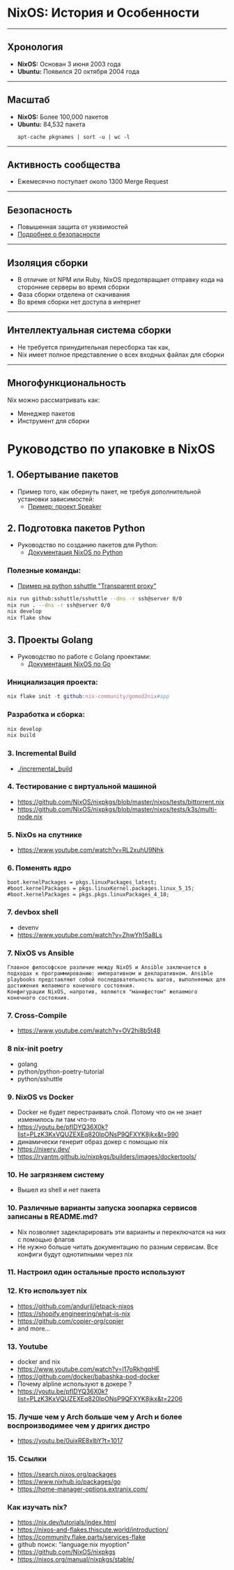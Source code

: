# NixOS: История и Особенности

---

## Хронология

- **NixOS:** Основан 3 июня 2003 года
- **Ubuntu:** Появился 20 октября 2004 года

---

## Масштаб

- **NixOS:** Более 100,000 пакетов
- **Ubuntu:** 84,532 пакета
  ```
  apt-cache pkgnames | sort -u | wc -l
  ```

---

## Активность сообщества

- Ежемесячно поступает около 1300 Merge Request

---

## Безопасность

- Повышенная защита от уязвимостей
- [Подробнее о безопасности](https://youtu.be/pfIDYQ36X0k?list=PLzK3KxVQUZEXEq820lpONsP9QFXYK8jkx&t=281)

---

## Изоляция сборки

- В отличие от NPM или Ruby, NixOS предотвращает отправку кода на сторонние серверы во время сборки
- Фаза сборки отделена от скачивания
- Во время сборки нет доступа в интернет

---

## Интеллектуальная система сборки

- Не требуется принудительная пересборка так как,
- Nix имеет полное представление о всех входных файлах для сборки

---

## Многофункциональность

Nix можно рассматривать как:
- Менеджер пакетов
- Инструмент для сборки

# Руководство по упаковке в NixOS

## 1. Обертывание пакетов

- Пример того, как обернуть пакет, не требуя дополнительной установки зависимостей:
  - [Пример: проект Speaker](https://github.com/back2nix/speaker)

## 2. Подготовка пакетов Python

- Руководство по созданию пакетов для Python:
  - [Документация NixOS по Python](https://github.com/NixOS/nixpkgs/blob/master/doc/languages-frameworks/python.section.md)

### Полезные команды:

- [Пример на python sshuttle "Transparent proxy"](https://github.com/sshuttle/sshuttle)

```bash
nix run github:sshuttle/sshuttle --dns -r ssh@server 0/0
nix run . --dns -r ssh@server 0/0
nix develop
nix flake show
```

## 3. Проекты Golang

- Руководство по работе с Golang проектами:
  - [Документация NixOS по Go](https://github.com/NixOS/nixpkgs/blob/master/doc/languages-frameworks/go.section.md)

### Инициализация проекта:

```nix
nix flake init -t github:nix-community/gomod2nix#app
```

### Разработка и сборка:

```bash
nix develop
nix build
```

### 3. Incremental Build

- [./incremental_build](./incremental_build/README.md)

### 4. Тестирование с виртуальной машиной

- https://github.com/NixOS/nixpkgs/blob/master/nixos/tests/bittorrent.nix
- https://github.com/NixOS/nixpkgs/blob/master/nixos/tests/k3s/multi-node.nix

### 5. NixOs на спутнике

- https://www.youtube.com/watch?v=RL2xuhU9Nhk

### 6. Поменять ядро

```
boot.kernelPackages = pkgs.linuxPackages_latest;
#boot.kernelPackages = pkgs.linuxKernel.packages.linux_5_15;
#boot.kernelPackages = pkgs.pkgs.linuxPackages_4_18;
```

### 7. devbox shell

- devenv
- https://www.youtube.com/watch?v=ZhwYh15a8Ls

### 7. NixOS vs Ansible

```
Главное философское различие между NixOS и Ansible заключается в подходах к программированию: императивном и декларативном. Ansible playbooks представляют собой последовательность шагов, выполняемых для достижения желаемого конечного состояния.
Конфигурации NixOS, напротив, являются "манифестом" желаемого конечного состояния.
```

### 7. Cross-Compile

- https://www.youtube.com/watch?v=OV2hi8b5t48

### 8 nix-init poetry

- golang
- python/python-poetry-tutorial
- python/sshuttle

### 9. NixOS vs Docker

- Docker не будет перестраивать слой. Потому что он не знает изменилось ли там что-то
- https://youtu.be/pfIDYQ36X0k?list=PLzK3KxVQUZEXEq820lpONsP9QFXYK8jkx&t=990
- динамически генерит образ докер с помощью nix
- https://nixery.dev/
- https://ryantm.github.io/nixpkgs/builders/images/dockertools/

### 10. Не загрязняем систему

- Вышел из shell и нет пакета

### 10. Различные варианты запуска зоопарка сервисов записаны в README.md?

- Nix позволяет задекларировать эти варианты и переключатся на них с помощью флагов
- Не нужно больше читать документацию по разным сервисам. Все конфиги будут однотипными через nix

### 11. Настроил один остальные просто используют

### 12. Кто использует nix

- https://github.com/anduril/jetpack-nixos
- https://shopify.engineering/what-is-nix
- https://github.com/copier-org/copier
- and more...


### 13. Youtube

- docker and nix
- https://www.youtube.com/watch?v=l17oRkhgqHE
- https://github.com/docker/babashka-pod-docker
- Почему alpline используют в докере ?
- https://youtu.be/pfIDYQ36X0k?list=PLzK3KxVQUZEXEq820lpONsP9QFXYK8jkx&t=2206

### 15. Лучше чем у Arch больше чем у Arch и более воспроизводимее чем у дригих дистро

- https://youtu.be/0uixRE8xlbY?t=1017

### 15. Ссылки

- https://search.nixos.org/packages
- https://www.nixhub.io/packages/go
- https://home-manager-options.extranix.com/

### Как изучать nix?

- https://nix.dev/tutorials/index.html
- https://nixos-and-flakes.thiscute.world/introduction/
- https://community.flake.parts/services-flake
- github поиск: "language:nix myoption"
- https://github.com/NixOS/nixpkgs
- https://nixos.org/manual/nixpkgs/stable/
